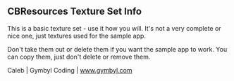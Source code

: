 CBResources Texture Set Info
--------------------------------------------------------------------------------

This is a basic texture set - use it how you will. It's not a very complete or nice one, just textures used for the sample app.

Don't take them out or delete them if you want the sample app to work. You can copy them, just don't delete or remove them.

Caleb | Gymbyl Coding | www.gymbyl.com